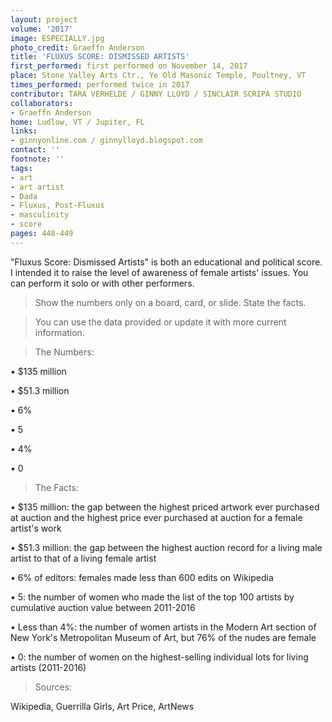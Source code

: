 ```yaml
---
layout: project
volume: '2017'
image: ESPECIALLY.jpg
photo_credit: Graeffn Anderson
title: 'FLUXUS SCORE: DISMISSED ARTISTS'
first_performed: first performed on November 14, 2017
place: Stone Valley Arts Ctr., Ye Old Masonic Temple, Poultney, VT
times_performed: performed twice in 2017
contributor: TARA VERHELDE / GINNY LLOYD / SINCLAIR SCRIPA STUDIO
collaborators:
- Graeffn Anderson
home: Ludlow, VT / Jupiter, FL
links:
- ginnyonline.com / ginnylloyd.blogspot.com
contact: ''
footnote: ''
tags:
- art
- art artist
- Dada
- Fluxus, Post-Fluxus
- masculinity
- score
pages: 448-449
---
```


"Fluxus Score: Dismissed Artists" is both an educational and political score. I intended it to raise the level of awareness of female artists' issues. You can perform it solo or with other performers.

> Show the numbers only on a board, card, or slide. State the facts. 

> You can use the data provided or update it with more current information.

> The Numbers:

• $135 million

• $51.3 million

• 6%

• 5

• 4%

• 0

> The Facts:

• $135 million: the gap between the highest priced artwork ever purchased at auction and the highest price ever purchased at auction for a female artist's work

• $51.3 million: the gap between the highest auction record for a living male artist to that of a living female artist

• 6% of editors: females made less than 600 edits on Wikipedia

• 5: the number of women who made the list of the top 100 artists by cumulative auction value between 2011-2016

• Less than 4%: the number of women artists in the Modern Art section of New York's Metropolitan Museum of Art, but 76% of the nudes are female

• 0: the number of women on the highest-selling individual lots for living artists (2011-2016)

> Sources: 

Wikipedia, Guerrilla Girls, Art Price, ArtNews
